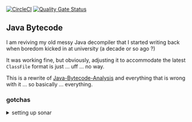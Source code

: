 [![CircleCI](https://circleci.com/gh/viqueen/java-bytecode.svg?style=svg)](https://circleci.com/gh/viqueen/java-bytecode)
[![Quality Gate Status](https://sonarcloud.io/api/project_badges/measure?project=viqueen_java-bytecode&metric=alert_status)](https://sonarcloud.io/dashboard?id=viqueen_java-bytecode)

## Java Bytecode

I am reviving my old messy Java decompiler that I started writing back when boredom kicked
in at university (a decade or so ago ?)

It was working fine, but obviously, adjusting it to accommodate the latest `ClassFile` format is 
just ... uff ... no way.

This is a rewrite of [Java-Bytecode-Analysis](https://github.com/viqueen/Java-Bytecode-Analysis) and everything
that is wrong with it ... so basically ... everything.

### gotchas

<details>
<summary>setting up sonar</summary>
<p>

need to setup a new profile in ~/.m2/settings.xml

```xml
<profile>
    <id>java-bytecode-sonar</id>
    <properties>
        <sonar.projectKey></sonar.projectKey>
        <sonar.moduleKey>${project.artifactId}</sonar.moduleKey>
        <sonar.organization></sonar.organization>
        <sonar.host.url>https://sonarcloud.io</sonar.host.url>
        <sonar.login></sonar.login>
    </properties>
</profile>
```

and publish report by running

```bash
mvn verify sonar:sonar -P java-bytecode-sonar
```

</p>
</details>